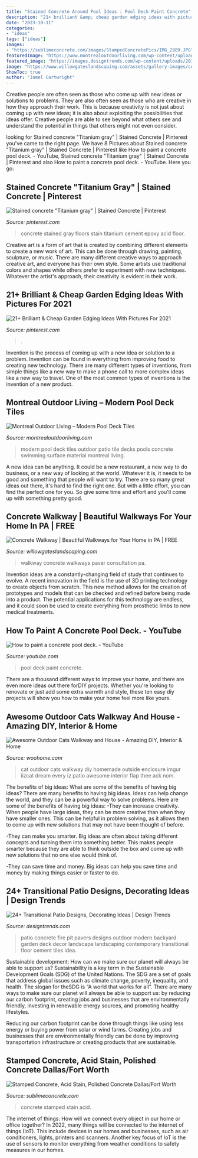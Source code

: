 ```yaml
---
title: "Stained Concrete Around Pool Ideas : Pool Deck Paint Concrete"
description: "21+ brilliant &amp; cheap garden edging ideas with pictures for 2021"
date: "2023-10-11"
categories:
- "ideas"
tags: ["ideas"]
images:
- "https://sublimeconcrete.com/images/StampedConcretePics/IMG_2989.JPG"
featuredImage: "https://www.montrealoutdoorliving.com/wp-content/uploads/2013/03/Modern-Pool-Deck-Tiles-02.jpg"
featured_image: "https://images.designtrends.com/wp-content/uploads/2016/03/31064146/Concrete-Patio-Pavers-with-Fire-Pit.jpeg"
image: "https://www.willowgateslandscaping.com/assets/gallery-images/concrete-walkway-with-rocks.jpg"
ShowToc: true
author: "Jamel Cartwright"
---
```



Creative people are often seen as those who come up with new ideas or solutions to problems. They are also often seen as those who are creative in how they approach their work. This is because creativity is not just about coming up with new ideas; it is also about exploiting the possibilities that ideas offer. Creative people are able to see beyond what others see and understand the potential in things that others might not even consider.

	

		
looking for Stained concrete &quot;Titanium gray&quot; | Stained Concrete | Pinterest you've came to the right page. We have 8 Pictures about Stained concrete &quot;Titanium gray&quot; | Stained Concrete | Pinterest like How to paint a concrete pool deck. - YouTube, Stained concrete &quot;Titanium gray&quot; | Stained Concrete | Pinterest and also How to paint a concrete pool deck. - YouTube. Here you go:
		
    
## Stained Concrete &quot;Titanium Gray&quot; | Stained Concrete | Pinterest

<img loading=lazy src="https://s-media-cache-ak0.pinimg.com/736x/9e/ba/02/9eba02ab701c160840942d90528637e2.jpg" onerror="this.onerror=null;this.src='https://tse4.mm.bing.net/th?id=OIP.zvWDPnVZGcQdFJwLSmpYCgCoEs&amp;pid=15.1';" alt="Stained concrete &quot;Titanium gray&quot; | Stained Concrete | Pinterest">

_Source: pinterest.com_

>concrete stained gray floors stain titanium cement epoxy acid floor. 

	

Creative art is a form of art that is created by combining different elements to create a new work of art. This can be done through drawing, painting, sculpture, or music. There are many different creative ways to approach creative art, and everyone has their own style. Some artists use traditional colors and shapes while others prefer to experiment with new techniques. Whatever the artist's approach, their creativity is evident in their work.

    
## 21+ Brilliant &amp; Cheap Garden Edging Ideas With Pictures For 2021

<img loading=lazy src="https://i.pinimg.com/736x/15/67/20/15672079882e88c459bcaebaa46042c0.jpg" onerror="this.onerror=null;this.src='https://tse1.mm.bing.net/th?id=OIP.DfXo6rhfjR5WjCKqzmyiRwHaLG&amp;pid=15.1';" alt="21+ Brilliant &amp; Cheap Garden Edging Ideas With Pictures For 2021">

_Source: pinterest.com_

>. 

	

Invention is the process of coming up with a new idea or solution to a problem. Invention can be found in everything from improving food to creating new technology. There are many different types of inventions, from simple things like a new way to make a phone call to more complex ideas like a new way to travel. One of the most common types of inventions is the invention of a new product.

    
## Montreal Outdoor Living – Modern Pool Deck Tiles

<img loading=lazy src="https://www.montrealoutdoorliving.com/wp-content/uploads/2013/03/Modern-Pool-Deck-Tiles-02.jpg" onerror="this.onerror=null;this.src='https://tse2.mm.bing.net/th?id=OIP.HNwp0IIIWKroov5xxp_-5QHaE8&amp;pid=15.1';" alt="Montreal Outdoor Living – Modern Pool Deck Tiles">

_Source: montrealoutdoorliving.com_

>modern pool deck tiles outdoor patio tile decks pools concrete swimming surface material montreal living. 

	

A new idea can be anything. It could be a new restaurant, a new way to do business, or a new way of looking at the world. Whatever it is, it needs to be good and something that people will want to try. There are so many great ideas out there, it's hard to find the right one. But with a little effort, you can find the perfect one for you. So give some time and effort and you'll come up with something pretty good.

    
## Concrete Walkway | Beautiful Walkways For Your Home In PA | FREE

<img loading=lazy src="https://www.willowgateslandscaping.com/assets/gallery-images/concrete-walkway-with-rocks.jpg" onerror="this.onerror=null;this.src='https://tse3.mm.bing.net/th?id=OIP.zwEXDsasCawFWOBizJC3xwHaE7&amp;pid=15.1';" alt="Concrete Walkway | Beautiful Walkways for Your Home in PA | FREE">

_Source: willowgateslandscaping.com_

>walkway concrete walkways paver consultation pa. 

	

Invention ideas are a constantly-changing field of study that continues to evolve. A recent innovation in the field is the use of 3D printing technology to create objects from scratch. This new method allows for the creation of prototypes and models that can be checked and refined before being made into a product. The potential applications for this technology are endless, and it could soon be used to create everything from prosthetic limbs to new medical treatments.

    
## How To Paint A Concrete Pool Deck. - YouTube

<img loading=lazy src="https://i.ytimg.com/vi/oBOT0XJqHKY/maxresdefault.jpg" onerror="this.onerror=null;this.src='https://tse1.mm.bing.net/th?id=OIP.D7E40LoCQW5PeuhBVjSqIgHaEK&amp;pid=15.1';" alt="How to paint a concrete pool deck. - YouTube">

_Source: youtube.com_

>pool deck paint concrete. 

	

There are a thousand different ways to improve your home, and there are even more ideas out there forDIY projects. Whether you're looking to renovate or just add some extra warmth and style, these ten easy diy projects will show you how to make your home feel more like yours.

    
## Awesome Outdoor Cats Walkway And House - Amazing DIY, Interior &amp; Home

<img loading=lazy src="http://www.woohome.com/wp-content/uploads/2014/06/cat-walkway-and-house-3.jpg" onerror="this.onerror=null;this.src='https://tse2.mm.bing.net/th?id=OIP.an4Q4GWCu3CQN-nTO0XdWQHaJ4&amp;pid=15.1';" alt="Awesome Outdoor Cats Walkway and House - Amazing DIY, Interior &amp; Home">

_Source: woohome.com_

>cat outdoor cats walkway diy homemade outside enclosure imgur iizcat dream every iz patio awesome interior flap thee ack nom. 

	

The benefits of big ideas: What are some of the benefits of having big ideas?
There are many benefits to having big ideas. Ideas can help change the world, and they can be a powerful way to solve problems. Here are some of the benefits of having big ideas: 
-They can increase creativity. When people have large ideas, they can be more creative than when they have smaller ones. This can be helpful in problem solving, as it allows them to come up with new solutions that may not have been thought of before. 

-They can make you smarter. Big ideas are often about taking different concepts and turning them into something better. This makes people smarter because they are able to think outside the box and come up with new solutions that no one else would think of. 

-They can save time and money. Big ideas can help you save time and money by making things easier or faster to do.

    
## 24+ Transitional Patio Designs, Decorating Ideas | Design Trends

<img loading=lazy src="https://images.designtrends.com/wp-content/uploads/2016/03/31064146/Concrete-Patio-Pavers-with-Fire-Pit.jpeg" onerror="this.onerror=null;this.src='https://tse2.mm.bing.net/th?id=OIP._gNgY40IR_Njzck26UV5EAHaE8&amp;pid=15.1';" alt="24+ Transitional Patio Designs, Decorating Ideas | Design Trends">

_Source: designtrends.com_

>patio concrete fire pit pavers designs outdoor modern backyard garden deck decor landscape landscaping contemporary transitional floor cement tiles idea. 

	

Sustainable development: How can we make sure our planet will always be able to support us?
Sustainability is a key term in the Sustainable Development Goals (SDG) of the United Nations. The SDG are a set of goals that address global issues such as climate change, poverty, inequality, and health. The slogan for theSDG is “A world that works for all”.
There are many ways to make sure our planet will always be able to support us: by reducing our carbon footprint, creating jobs and businesses that are environmentally friendly, investing in renewable energy sources, and promoting healthy lifestyles.

Reducing our carbon footprint can be done through things like using less energy or buying power from solar or wind farms. Creating jobs and businesses that are environmentally friendly can be done by improving transportation infrastructure or creating products that are sustainable.

    
## Stamped Concrete, Acid Stain, Polished Concrete Dallas/Fort Worth

<img loading=lazy src="https://sublimeconcrete.com/images/StampedConcretePics/IMG_2989.JPG" onerror="this.onerror=null;this.src='https://tse2.mm.bing.net/th?id=OIP.9ts97cSW8Zp8NPwMLzYagAHaFj&amp;pid=15.1';" alt="Stamped Concrete, Acid Stain, Polished Concrete Dallas/Fort Worth">

_Source: sublimeconcrete.com_

>concrete stamped stain acid. 

	

The internet of things: How will we connect every object in our home or office together?
In 2022, many things will be connected to the internet of things (IoT). This include devices in our homes and businesses, such as air conditioners, lights, printers and scanners. Another key focus of IoT is the use of sensors to monitor everything from weather conditions to safety measures in our homes.

